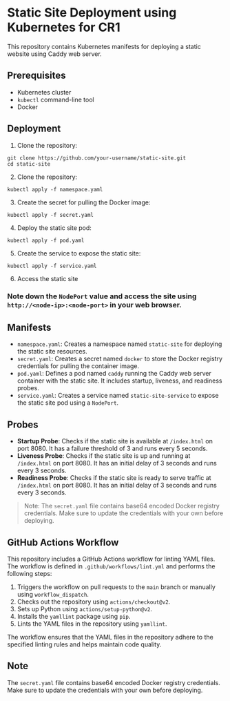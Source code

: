# Static Site Deployment using Kubernetes for CR1

This repository contains Kubernetes manifests for deploying a static website using Caddy web server.

## Prerequisites

- Kubernetes cluster
- `kubectl` command-line tool
- Docker

## Deployment

1. Clone the repository:

  ```
  git clone https://github.com/your-username/static-site.git
  cd static-site
  ```

2. Clone the repository:
```
kubectl apply -f namespace.yaml
```

3. Create the secret for pulling the Docker image:
```
kubectl apply -f secret.yaml
```

4. Deploy the static site pod:
```
kubectl apply -f pod.yaml
```

5. Create the service to expose the static site:
```
kubectl apply -f service.yaml
```

6. Access the static site

### Note down the `NodePort` value and access the site using `http://<node-ip>:<node-port>` in your web browser.

## Manifests
* `namespace.yaml`: Creates a namespace named `static-site` for deploying the static site resources.
* `secret.yaml`: Creates a secret named `docker` to store the Docker registry credentials for pulling the container image.
* `pod.yaml`: Defines a pod named `caddy` running the Caddy web server container with the static site. It includes startup, liveness, and readiness probes.
* `service.yaml`: Creates a service named `static-site-service` to expose the static site pod using a `NodePort`.

## Probes
* **Startup Probe**: Checks if the static site is available at `/index.html` on port 8080. It has a failure threshold of 3 and runs every 5 seconds.
* **Liveness Probe**: Checks if the static site is up and running at `/index.html` on port 8080. It has an initial delay of 3 seconds and runs every 3 seconds.
* **Readiness Probe**: Checks if the static site is ready to serve traffic at `/index.html` on port 8080. It has an initial delay of 3 seconds and runs every 3 seconds.

> Note: The `secret.yaml` file contains base64 encoded Docker registry credentials. Make sure to update the credentials with your own before deploying.

## GitHub Actions Workflow

This repository includes a GitHub Actions workflow for linting YAML files. The workflow is defined in `.github/workflows/lint.yml` and performs the following steps:

1. Triggers the workflow on pull requests to the `main` branch or manually using `workflow_dispatch`.
2. Checks out the repository using `actions/checkout@v2`.
3. Sets up Python using `actions/setup-python@v2`.
4. Installs the `yamllint` package using `pip`.
5. Lints the YAML files in the repository using `yamllint`.

The workflow ensures that the YAML files in the repository adhere to the specified linting rules and helps maintain code quality.

## Note

The `secret.yaml` file contains base64 encoded Docker registry credentials. Make sure to update the credentials with your own before deploying.
